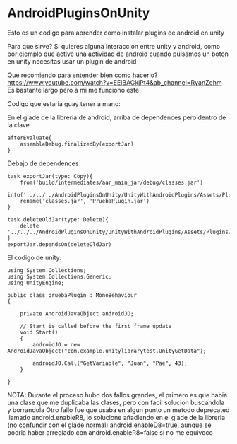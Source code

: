 # AndroidPluginsOnUnity

Esto es un codigo para aprender como instalar plugins de android en unity

Para que sirve?
  Si quieres alguna interaccion entre unity y android, como por ejemplo que active una actividad de android cuando pulsamos un boton en unity necesitas usar un plugin de android
  
 Que recomiendo para entender bien como hacerlo? 
  https://www.youtube.com/watch?v=EElBAGkjPt4&ab_channel=RyanZehm
  Es bastante largo pero a mi me funciono este
 
Codigo que estaria guay tener a mano:

  En el glade de la libreria de android, arriba de dependences pero dentro de la clave
  
    afterEvaluate{
        assembleDebug.finalizedBy(exportJar)
    }
  
  Debajo de dependences

    task exportJar(type: Copy){
        from('build/intermediates/aar_main_jar/debug/classes.jar')
        into('../../../AndroidPluginsOnUnity/UnityWithAndroidPlugins/Assets/Plugins/Android')
        rename('classes.jar', 'PruebaPlugin.jar')
    }

    task deleteOldJar(type: Delete){
        delete '../../../AndroidPluginsOnUnity/UnityWithAndroidPlugins/Assets/Plugins/Android/PruebaPlugin.jar'
    }
    exportJar.dependsOn(deleteOldJar)
    
  El codigo de unity:
    
    using System.Collections;
    using System.Collections.Generic;
    using UnityEngine;

    public class pruebaPlugin : MonoBehaviour
    {

        private AndroidJavaObject androidJO;

        // Start is called before the first frame update
        void Start()
        {
            androidJO = new AndroidJavaObject("com.example.unitylibrarytest.UnityGetData");

            androidJO.Call("GetVariable", "Juan", "Pae", 43);
        }

    }
    
    
 
  NOTA:
    Durante el proceso hubo dos fallos grandes, el primero es que habia una clase que me duplicaba las clases, pero con facil solucion buscandola y borrandola
    Otro fallo fue que usaba en algun punto un metodo deprecated llamado android.enableR8, lo solucione añadiendo en el glade de la libreria (no confundir con el glade normal) android.enableD8=true, aunque se podria haber arreglado con android.enableR8=false si no me equivoco
